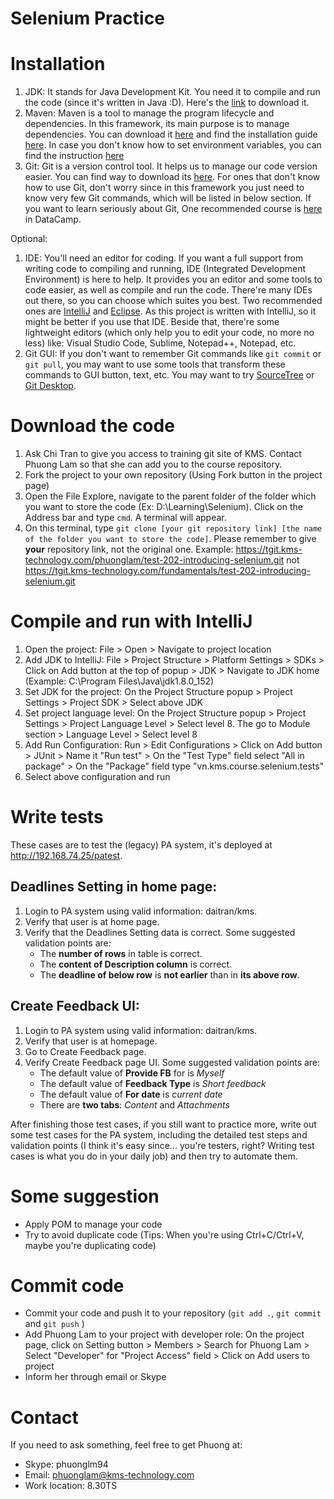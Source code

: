 Selenium Practice
===========
# Installation
1. JDK: It stands for Java Development Kit. You need it to compile and run the code (since it's written in Java :D). Here's the [link](http://www.oracle.com/technetwork/java/javase/downloads/jdk8-downloads-2133151.html) to download it.
2. Maven: Maven is a tool to manage the program lifecycle and dependencies. In this framework, its main purpose is to manage dependencies. You can download it [here](https://maven.apache.org/download.cgi) and find the installation guide [here](https://maven.apache.org/install.html). In case you don't know how to set environment variables, you can find the instruction [here](https://www.java.com/en/download/help/path.xml)
3. Git: Git is a version control tool. It helps us to manage our code version easier. You can find way to download its [here](https://git-scm.com/). For ones that don't know how to use Git, don't worry since in this framework you just need to know very few Git commands, which will be listed in below section. If you want to learn seriously about Git, One recommended course is [here](https://www.datacamp.com/courses/introduction-to-git-for-data-science) in DataCamp.

Optional:

1. IDE: You'll need an editor for coding. If you want a full support from writing code to compiling and running, IDE (Integrated Development Environment) is here to help. It provides you an editor and some tools to code easier, as well as compile and run the code. There're many IDEs out there, so you can choose which suites you best. Two recommended ones are [IntelliJ](https://www.jetbrains.com/idea/download/#section=windows) and [Eclipse](https://www.eclipse.org/downloads/packages/eclipse-ide-java-developers/oxygen2). As this project is written with IntelliJ, so it might be better if you use that IDE. Beside that, there're some lightweight editors (which only help you to edit your code, no more no less) like: Visual Studio Code, Sublime, Notepad++, Notepad, etc.
2. Git GUI: If you don't want to remember Git commands like `git commit` or `git pull`, you may want to use some tools that transform these commands to GUI button, text, etc. You may want to try [SourceTree](https://www.sourcetreeapp.com/) or [Git Desktop](https://desktop.github.com/).


# Download the code
1. Ask Chi Tran to give you access to training git site of KMS. Contact Phuong Lam so that she can add you to the course repository.
2. Fork the project to your own repository (Using Fork button in the project page)
 3. Open the File Explore, navigate to the parent folder of the folder which you want to store the code (Ex: D:\Learning\Selenium). Click on the Address bar and type `cmd`. A terminal will appear.
   4. On this terminal, type `git clone [your git repository link] [the name of the folder you want to store the code]`. Please remember to give **your** repository link, not the original one. Example: https://tgit.kms-technology.com/phuonglam/test-202-introducing-selenium.git not https://tgit.kms-technology.com/fundamentals/test-202-introducing-selenium.git
  
  # Compile and run with IntelliJ
  1. Open the project: File > Open > Navigate to project location
  2. Add JDK to IntelliJ: File > Project Structure > Platform Settings > SDKs > Click on Add button at the top of popup > JDK > Navigate to JDK home (Example: C:\Program Files\Java\jdk1.8.0_152)
  3. Set JDK for the project: On the Project Structure popup > Project Settings > Project SDK > Select above JDK
  4. Set project language level: On the Project Structure popup > Project Settings > Project Language Level > Select level 8. The go to Module section > Language Level > Select level 8
  5. Add Run Configuration: Run > Edit Configurations > Click on Add button > JUnit > Name it "Run test" > On the "Test Type" field select "All in package" > On the "Package" field type "vn.kms.course.selenium.tests"
  6. Select above configuration and run
  
  # Write tests
  These cases are to test the (legacy) PA system, it's deployed at http://192.168.74.25/patest.
  ## Deadlines Setting in home page:
   1. Login to PA system using valid information: daitran/kms.
   2. Verify that user is at home page.
   3. Verify that the Deadlines Setting data is correct. Some suggested validation points are:
       * The **number of rows** in table is correct.
       * The **content of Description column** is correct.
       * The **deadline of below row** is **not earlier** than in **its above row**.
  ## Create Feedback UI:
  1. Login to PA system using valid information: daitran/kms.
  2. Verify that user is at homepage.
  3. Go to Create Feedback page.
  4. Verify Create Feedback page UI. Some suggested validation points are:
      * The default value of **Provide FB** for is _Myself_
      * The default value of **Feedback Type** is _Short feedback_
      * The default value of **For date** is _current date_
      * There are **two tabs**: _Content_ and _Attachments_ 
  
  After finishing those test cases, if you still want to practice more, write out some test cases for the PA system, including the detailed test steps and validation points (I think it's easy since... you're testers, right? Writing test cases is what you do in your daily job) and then try to automate them.
   
# Some suggestion

* Apply POM to manage your code
* Try to avoid duplicate code (Tips: When you're using Ctrl+C/Ctrl+V, maybe you're duplicating code)

# Commit code
* Commit your code and push it to your repository (`git add .`, `git commit` and `git push` )
* Add Phuong Lam to your project with developer role: On the project page, click on Setting button > Members > Search for Phuong Lam > Select "Developer" for "Project Access" field > Click on Add users to project
* Inform her through email or Skype

# Contact
If you need to ask something, feel free to get Phuong at:

* Skype: phuonglm94
* Email: phuonglam@kms-technology.com
* Work location: 8.30TS



